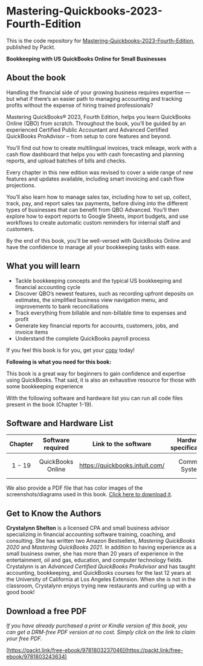 # Mastering-Quickbooks-2023-Fourth-Edition
This is the code repository for [Mastering-Quickbooks-2023-Fourth-Edition](https://www.packtpub.com/product/mastering-quickbooks-2023-fourth-edition/9781803243634), published by Packt.  

**Bookkeeping with US QuickBooks Online for Small Businesses**

## About the book

Handling the financial side of your growing business requires expertise — but what if there’s an easier path to managing accounting and tracking profits without the expense of hiring trained professionals?

Mastering QuickBooks® 2023, Fourth Edition, helps you learn QuickBooks Online (QBO) from scratch. Throughout the book, you’ll be guided by an experienced Certified Public Accountant and Advanced Certified QuickBooks ProAdvisor – from setup to core features and beyond.

You’ll find out how to create multilingual invoices, track mileage, work with a cash flow dashboard that helps you with cash forecasting and planning reports, and upload batches of bills and checks.

Every chapter in this new edition was revised to cover a wide range of new features and updates available, including smart invoicing and cash flow projections.

You’ll also learn how to manage sales tax, including how to set up, collect, track, pay, and report sales tax payments, before diving into the different types of businesses that can benefit from QBO Advanced. You’ll then explore how to export reports to Google Sheets, import budgets, and use workflows to create automatic custom reminders for internal staff and customers.

By the end of this book, you'll be well-versed with QuickBooks Online and have the confidence to manage all your bookkeeping tasks with ease.

## What you will learn

- Tackle bookkeeping concepts and the typical US bookkeeping and financial accounting cycle
- Discover QBO’s newest features, such as recording upfront deposits on estimates, the simplified business view navigation menu, and improvements to bank reconciliations
- Track everything from billable and non-billable time to expenses and profit
- Generate key financial reports for accounts, customers, jobs, and invoice items
- Understand the complete QuickBooks payroll process

If you feel this book is for you, get your [copy](https://www.amazon.com/Mastering-QuickBooks%C2%AE-2023-Bookkeeping-QuickBooks/dp/1803243635) today!


**Following is what you need for this book:**

This book is a great way for beginners to gain confidence and expertise using QuickBooks. That said, it is also an exhaustive resource for those with some bookkeeping experience

With the following software and hardware list you can run all code files present in the book (Chapter 1-19).

## Software and Hardware List

| Chapter | Software required    | Link to the software    | Hardware specifications    | OS required    |
| :---:  | :---: | :---: |:---: | :---: |
| 1 - 19 | QuickBooks Online   | https://quickbooks.intuit.com/   | Common System   |  Windows or MacOS  |


We also provide a PDF file that has color images of the screenshots/diagrams used in this book. [Click here to download it](https://packt.link/BjR3m).


## Get to Know the Authors

**Crystalynn Shelton** is a licensed CPA and small business advisor specializing in financial accounting software training, coaching, and consulting. She has written two Amazon Bestsellers, _Mastering QuickBooks 2020_ and _Mastering QuickBooks 2021_. In addition to having experience as a small business owner, she has more than 20 years of experience in the entertainment, oil and gas, education, and computer technology fields. Crystalynn is an _Advanced Certified QuickBooks ProAdvisor_ and has taught accounting, bookkeeping, and QuickBooks courses for the last 12 years at the University of California at Los Angeles Extension. When she is not in the classroom, Crystalynn enjoys trying new restaurants and curling up with a good book!

## Download a free PDF

_If you have already purchased a print or Kindle version of this book, you can get a DRM-free PDF version at no cost. Simply click on the link to claim your free PDF._

[https://packt.link/free-ebook/9781803237046](https://packt.link/free-ebook/9781803243634)
